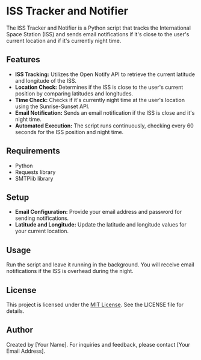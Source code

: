 <!DOCTYPE html>
<html lang="en">
<head>
    <meta charset="UTF-8">
    <meta name="viewport" content="width=device-width, initial-scale=1.0">
</head>
<body>
    <h1>ISS Tracker and Notifier</h1>
    <p>The ISS Tracker and Notifier is a Python script that tracks the International Space Station (ISS) and sends email notifications if it's close to the user's current location and if it's currently night time.</p>

  <h2>Features</h2>
    <ul>
        <li><strong>ISS Tracking:</strong> Utilizes the Open Notify API to retrieve the current latitude and longitude of the ISS.</li>
        <li><strong>Location Check:</strong> Determines if the ISS is close to the user's current position by comparing latitudes and longitudes.</li>
        <li><strong>Time Check:</strong> Checks if it's currently night time at the user's location using the Sunrise-Sunset API.</li>
        <li><strong>Email Notification:</strong> Sends an email notification if the ISS is close and it's night time.</li>
        <li><strong>Automated Execution:</strong> The script runs continuously, checking every 60 seconds for the ISS position and night time.</li>
    </ul>

  <h2>Requirements</h2>
    <ul>
        <li>Python</li>
        <li>Requests library</li>
        <li>SMTPlib library</li>
    </ul>

  <h2>Setup</h2>
    <ul>
        <li><strong>Email Configuration:</strong> Provide your email address and password for sending notifications.</li>
        <li><strong>Latitude and Longitude:</strong> Update the latitude and longitude values for your current location.</li>
    </ul>

  <h2>Usage</h2>
    <p>Run the script and leave it running in the background. You will receive email notifications if the ISS is overhead during the night.</p>

  <h2>License</h2>
    <p>This project is licensed under the <a href="LICENSE">MIT License</a>. See the LICENSE file for details.</p>

  <h2>Author</h2>
    <p>Created by [Your Name]. For inquiries and feedback, please contact [Your Email Address].</p>
</body>
</html>
